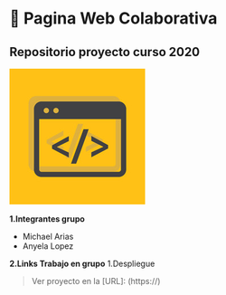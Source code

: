 #  🚀 Pagina Web Colaborativa 
## Repositorio proyecto curso 2020 
![Project](Code.jpg "Logo Title Text 1")

__1.Integrantes grupo__
+ Michael Arias
+ Anyela Lopez

__2.Links Trabajo en grupo__
   1.Despliegue
  >Ver proyecto en la [URL]: (https://)